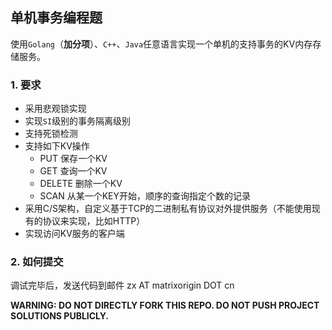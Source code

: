 ## 单机事务编程题
使用`Golang`（**加分项**）、`C++`、`Java`任意语言实现一个单机的支持事务的KV内存存储服务。

### 1. 要求
* 采用悲观锁实现
* 实现`SI`级别的事务隔离级别
* 支持死锁检测
* 支持如下KV操作
  * PUT 保存一个KV
  * GET 查询一个KV
  * DELETE 删除一个KV
  * SCAN 从某一个KEY开始，顺序的查询指定个数的记录
* 采用C/S架构，自定义基于TCP的二进制私有协议对外提供服务（不能使用现有的协议来实现，比如HTTP）
* 实现访问KV服务的客户端

### 2. 如何提交

调试完毕后，发送代码到邮件 zx AT matrixorigin DOT cn 

**WARNING: DO NOT DIRECTLY FORK THIS REPO. DO NOT PUSH PROJECT SOLUTIONS PUBLICLY.**
